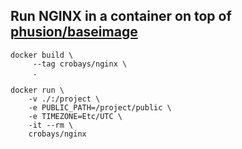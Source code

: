## Run NGINX in a container on top of [phusion/baseimage](https://github.com/phusion/baseimage-docker)

	docker build \
		 --tag crobays/nginx \
		 .

	docker run \
		-v ./:/project \
		-e PUBLIC_PATH=/project/public \
		-e TIMEZONE=Etc/UTC \
		-it --rm \
		crobays/nginx

